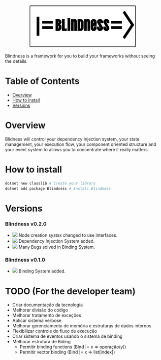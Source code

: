 <p align="center">
  <img width="70%" src="res/logo.svg">
</p>

Blindness is a framework for you to build your frameworks without seeing the details.

# Table of Contents

 - [Overview](#overview)
 - [How to install](#how-to-install)
 - [Versions](#versions)

# Overview

Blidness will control your dependency injection system, your state management, your execution flow, your component oriented structure and your event system to allows you to concentrate where it really matters.

# How to install

```bash
dotnet new classlib # Create your library
dotnet add package Blindness # Install Blindness
```

# Versions

### Blindness v0.2.0

 - ![](https://img.shields.io/badge/update-blue) Node creation systax changed to use interfaces.
 - ![](https://img.shields.io/badge/new-green) Dependency Injection System added.
 - ![](https://img.shields.io/badge/bug%20solved-red) Many Bugs solved in Binding System.

### Blindness v0.1.0

 - ![](https://img.shields.io/badge/new-green) Binding System added.

# TODO (For the developer team)

- Criar documentação da tecnologia
- Melhorar divisão do código
- Melhorar tratamento de exceções
- Aplicar sistema verbose
- Melhorar gerenciamento de memória e estruturas de dados internos
- Flexibilizar controle do fluxo de execução
- Criar sistema de eventos usando o sistema de binding
- Melhorar estrutura de Biding
  - Permitir binding functions (Bind |= x => operação(y))
  - Permitir vector binding (Bind |= x => list\[index\])